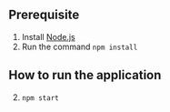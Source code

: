 ## Prerequisite 
1. Install [Node.js](https://nodejs.org/en/download/)
2. Run the command `npm install`

## How to run the application
2. `npm start`